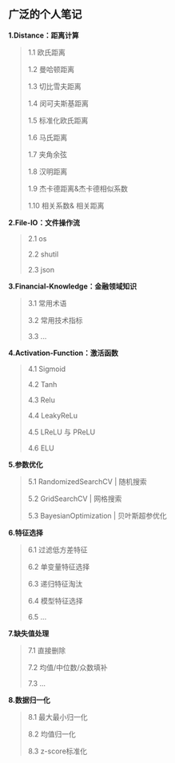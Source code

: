 ## 广泛的个人笔记

**1.Distance：距离计算**

>1.1 欧氏距离
>
>1.2 曼哈顿距离
>
>1.3 切比雪夫距离
>
>1.4 闵可夫斯基距离
>
>1.5 标准化欧氏距离
>
>1.6 马氏距离
>
>1.7 夹角余弦
>
>1.8 汉明距离
>
>1.9 杰卡德距离&杰卡德相似系数
>
>1.10 相关系数& 相关距离

**2.File-IO：文件操作流**

>2.1 os
>
>2.2 shutil
>
>2.3 json

**3.Financial-Knowledge：金融领域知识**
>3.1 常用术语
>
>3.2 常用技术指标
>
>3.3 ...

**4.Activation-Function：激活函数**
>4.1 Sigmoid
>
>4.2 Tanh
>
>4.3 Relu
>
>4.4 LeakyReLu
>
>4.5 LReLU 与 PReLU
>
>4.6 ELU
>

**5.参数优化**
>5.1 RandomizedSearchCV | 随机搜索
>
>5.2 GridSearchCV | 网格搜索
>
>5.3 BayesianOptimization | 贝叶斯超参优化
>

**6.特征选择**
>6.1 过滤低方差特征
>
>6.2 单变量特征选择
>
>6.3 递归特征淘汰
>
>6.4 模型特征选择
>
>6.5 ...

**7.缺失值处理**
>7.1 直接删除
>
>7.2 均值/中位数/众数填补
>
>7.3 ...

**8.数据归一化**
>8.1 最大最小归一化
>
>8.2 均值归一化
>
>8.3 z-score标准化
>

